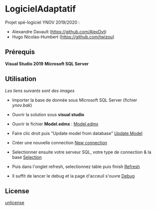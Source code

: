# LogicielAdaptatif
Projet spé-logiciel YNOV 2019/2020 :
- Alexandre Davault (https://github.com/AlexDvt)
- Hugo Nicolas-Humbert (https://github.com/twizou)

## Prérequis
**Visual Studio 2019**
**Microsoft SQL Server**

## Utilisation
*Les liens suivants sont des images*

- Importer la base de donnée sous Microsoft SQL Server (fichier *ynov.bak*)

- Ouvrir la solution sous **visual studio**

- Ouvrir le fichier **Model.edmx** : 
[Model.edmx](https://prnt.sc/rzvqq9)

- Faire clic droit puis "Update model from database"
[Update Model](https://prnt.sc/rzvtbd)

- Créer une nouvelle connection
[New connection](https://prnt.sc/rzvvgg)

- Selectionner ensuite votre serveur SQL, votre type de connection & la base
[Selection](https://prnt.sc/rzvwks)

- Puis dans l'onglet refresh, selectionnez table puis finish
[Refresh](https://prnt.sc/rzvxwq)

- Il suffit de lancer le debug et la page d'acceuil s'ouvre
[Debug](https://prnt.sc/rzvzvb)


## License
[unlicense](https://choosealicense.com/licenses/unlicense/)
